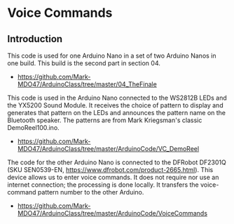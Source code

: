 # Voice Commands

## Introduction
This code is used for one Arduino Nano in a set of two Arduino Nanos in one build. This build is the second part in section 04.
* https://github.com/Mark-MDO47/ArduinoClass/tree/master/04_TheFinale

This code is used in the Arduino Nano connected to the WS2812B LEDs and the YX5200 Sound Module. It receives the choice of pattern to display and generates that pattern on the LEDs and announces the pattern name on the Bluetooth speaker. The patterns are from Mark Kriegsman's classic DemoReel100.ino.
* https://github.com/Mark-MDO47/ArduinoClass/tree/master/ArduinoCode/VC_DemoReel

The code for the other Arduino Nano is connected to the DFRobot DF2301Q (SKU SEN0539-EN, https://www.dfrobot.com/product-2665.html). This device allows us to enter voice commands. It does not require nor use an internet connection; the processing is done locally. It transfers the voice-command pattern number to the other Arduino.
* https://github.com/Mark-MDO47/ArduinoClass/tree/master/ArduinoCode/VoiceCommands
